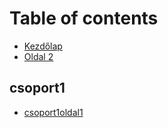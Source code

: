 # Table of contents

* [Kezdőlap](README.md)
* [Oldal 2](oldal-2.md)

## csoport1

* [csoport1oldal1](csoport1/csoport1oldal1.md)

